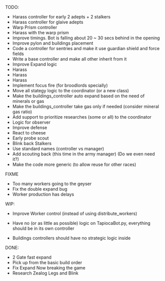 TODO:
 - Harass controller for early 2 adepts + 2 stalkers
 - Harass controller for glaive adepts
 - Warp Prism controller
 - Harass with the warp prism
 - Improve timings. Bot is falling about 20 ~ 30 secs behind in the opening
 - Improve pylon and buildings placement
 - Code a controller for sentries and make it use guardian shield and force fields
 - Write a base controller and make all other inherit from it
 - Improve Expand logic
 - Harass
 - Harass
 - Harass
 - Implement focus fire (for broodlords specially)
 - Move all stategy logic to the coordinator (or a new class)
 - Make the buildings_controller auto expand based on the need of minerals or gas
 - Make the buildings_controller take gas only if needed (consider mineral gas ratio)
 - Add support to prioritize researches (some or all) to the coordinator
 - Logic for observer
 - Improve defense
 - React to cheese
 - Early probe scout
 - Blink back Stalkers
 - Use standard names (controller vs manager)
 - Add scouting back (this time in the army manager) (Do we even need it?)
 - Make the code more generic (to allow reuse for other races)
 
FIXME
 - Too many workers going to the geyser
 - Fix the double expand bug
 - Worker production has delays

WIP:
 - Improve Worker control (instead of using distribute_workers)

 - Have no (or as little as possible) logic on TapiocaBot.py, everything should be in its own controller
 - Buildings controllers should have no strategic logic inside

DONE:
 - 2 Gate fast expand
 - Pick up from the basic build order
 - Fix Expand Now breaking the game
 - Research Zealog Legs and Blink
